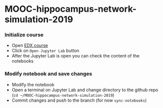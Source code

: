 # MOOC-hippocampus-network-simulation-2019

### Initialize course
- Open [EDX course](https://courseware.epfl.ch/courses/course-v1:EPFL+SimNeuro2+2019_2/courseware/ba6f8be8f0bb4956a94147f7a09e4cf4/f949d2c29dd94e1aa86bdc0d7a69c3fe/1?activate_block_id=block-v1%3AEPFL%2BSimNeuro2%2B2019_2%2Btype%40vertical%2Bblock%40e7654d4da7334108b7fa55e2338e41e5)
- Click on `Open Jupyter Lab` button
- After the Jupyter Lab is open you can check the content of the notebooks

### Modify notebook and save changes
- Modify the notebook
- Open a terminal on Jupyter Lab and change directory to the github repo (`cd ~/MOOC-hippocampus-network-simulation-2019`)
- Commit changes and push to the branch (for now `sync-notebooks`)

